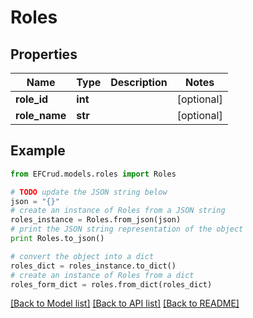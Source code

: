 # Roles


## Properties

Name | Type | Description | Notes
------------ | ------------- | ------------- | -------------
**role_id** | **int** |  | [optional] 
**role_name** | **str** |  | [optional] 

## Example

```python
from EFCrud.models.roles import Roles

# TODO update the JSON string below
json = "{}"
# create an instance of Roles from a JSON string
roles_instance = Roles.from_json(json)
# print the JSON string representation of the object
print Roles.to_json()

# convert the object into a dict
roles_dict = roles_instance.to_dict()
# create an instance of Roles from a dict
roles_form_dict = roles.from_dict(roles_dict)
```
[[Back to Model list]](../README.md#documentation-for-models) [[Back to API list]](../README.md#documentation-for-api-endpoints) [[Back to README]](../README.md)


